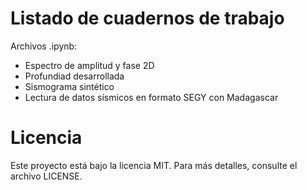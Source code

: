 # Listado de cuadernos de trabajo

Archivos .ipynb:
  * Espectro de amplitud y fase 2D
  * Profundiad desarrollada
  * Sismograma sintético
  * Lectura de datos sísmicos en formato SEGY con Madagascar
  
# Licencia
Este proyecto está bajo la licencia MIT. Para más detalles, consulte el archivo LICENSE.
